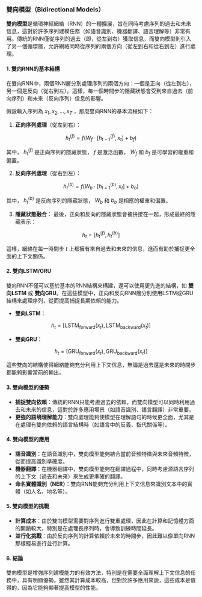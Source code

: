 ### 雙向模型（Bidirectional Models）

**雙向模型**是循環神經網絡（RNN）的一種擴展，旨在同時考慮序列的過去和未來信息，這對於許多序列建模任務（如語音識別、機器翻譯、語言理解等）非常有用。傳統的RNN僅從序列的過去（即，從左到右）獲取信息，而雙向模型則引入了另一個循環層，允許網絡同時從序列的兩個方向（從左到右和從右到左）進行處理。

#### 1. 雙向RNN的基本結構

在雙向RNN中，兩個RNN層分別處理序列的兩個方向：一個是正向（從左到右），另一個是反向（從右到左）。這樣，每一個時間步的隱藏狀態會受到來自過去（前向序列）和未來（反向序列）信息的影響。

假設輸入序列為  $`x_1, x_2, \dots, x_T`$ ，那麼雙向RNN的基本流程如下：

1. **正向序列處理**（從左到右）：
   
$$h_t^{(f)} = f(W_f \cdot [h_{t-1}^{(f)}, x_t] + b_f)$$

   其中， $`h_t^{(f)}`$  是正向序列的隱藏狀態， $`f`$  是激活函數， $`W_f`$  和  $`b_f`$  是可學習的權重和偏置。

2. **反向序列處理**（從右到左）：
   
$$h_t^{(b)} = f(W_b \cdot [h_{t+1}^{(b)}, x_t] + b_b)$$

   其中， $`h_t^{(b)}`$  是反向序列的隱藏狀態， $`W_b`$  和  $`b_b`$  是相應的權重和偏置。

3. **隱藏狀態融合**：
   最後，正向和反向的隱藏狀態會被拼接在一起，形成最終的隱藏表示：
   
$$h_t = [h_t^{(f)}, h_t^{(b)}]$$

   這樣，網絡在每一時間步  $`t`$  上都擁有來自過去和未來的信息，進而有助於捕捉更全面的上下文關係。

#### 2. 雙向LSTM/GRU

雙向RNN不僅可以基於基本的RNN結構來構建，還可以使用更先進的結構，如 **雙向LSTM** 或 **雙向GRU**。在這些模型中，正向和反向RNN層分別使用LSTM或GRU結構來處理序列，從而提高捕捉長期依賴的能力。

- **雙向LSTM**：
  
$$h_t = [\text{LSTM}_{\text{forward}}(x_t), \text{LSTM}_{\text{backward}}(x_t)]$$

  
- **雙向GRU**：
  
$$h_t = [\text{GRU}_{\text{forward}}(x_t), \text{GRU}_{\text{backward}}(x_t)]$$


這些雙向的結構使得網絡能夠充分利用上下文信息，無論是過去還是未來的時間步都能夠影響當前的輸出。

#### 3. 雙向模型的優勢

- **捕捉雙向依賴**：傳統的RNN只能考慮過去的依賴，而雙向模型可以同時利用過去和未來的信息，這對於許多應用場景（如語音識別、語言翻譯）非常重要。
- **更強的語境理解能力**：雙向處理能夠使模型在理解語句的時候更全面，尤其是在處理有雙向依賴的語言結構時（如語言中的反義、指代關係等）。

#### 4. 雙向模型的應用

- **語音識別**：在語音識別中，雙向模型能夠結合當前音頻特徵與未來音頻特徵，從而提高識別準確度。
- **機器翻譯**：在機器翻譯中，雙向模型能夠在翻譯過程中，同時考慮源語言序列的上下文（過去和未來）來生成更準確的翻譯。
- **命名實體識別（NER）**：雙向RNN能夠充分利用上下文信息來識別文本中的實體（如人名、地名等）。

#### 5. 雙向模型的挑戰

- **計算成本**：由於雙向模型需要對序列進行雙重處理，因此在計算和記憶體方面的開銷較大，特別是在處理長序列時，會導致訓練時間延長。
- **並行化挑戰**：由於反向序列的計算依賴於未來的時間步，因此難以像單向RNN那樣輕易進行並行計算。

#### 6. 結論

雙向模型是增強序列建模能力的有效方法，特別是在需要全面理解上下文信息的任務中，具有明顯優勢。雖然其計算成本較高，但對於許多應用來說，這些成本是值得的，因為它能夠顯著提高模型的性能。